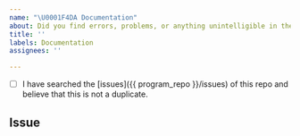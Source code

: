 ```yaml
---
name: "\U0001F4DA Documentation"
about: Did you find errors, problems, or anything unintelligible in the docs ({{ program_docs }})?
title: ''
labels: Documentation
assignees: ''

---
```


<!--
  Hi there! Thank you for discovering and submitting an issue with our documentation.

  Before you submit this; let's make sure of a few things.
  Please make sure the following boxes are ticked if they are correct.
  If not, please try and fulfill these first.
-->

<!-- Checked checkbox should look like this: [x] -->
- [ ] I have searched the [issues]({{ program_repo }}/issues) of this repo and believe that this is not a duplicate.

## Issue
<!-- Now feel free to write your issue, but please be descriptive! Thanks again 🙌 ❤️ -->
